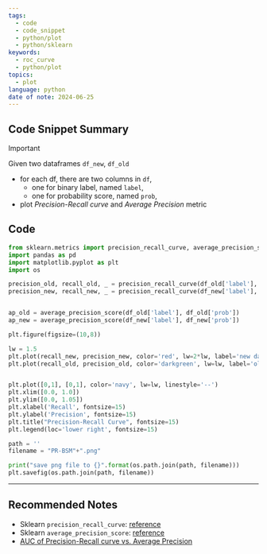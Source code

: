 ```yaml
---
tags:
  - code
  - code_snippet
  - python/plot
  - python/sklearn
keywords:
  - roc_curve
  - python/plot
topics:
  - plot
language: python
date of note: 2024-06-25
---
```


## Code Snippet Summary

>[!important]
>Given two dataframes `df_new`, `df_old`
>- for each df, there are two columns in `df`, 
>	- one for binary label, named `label`, 
>	- one for probability score, named `prob`,  
>- plot *Precision-Recall curve* and *Average Precision* metric

## Code

```python
from sklearn.metrics import precision_recall_curve, average_precision_score
import pandas as pd
import matplotlib.pyplot as plt
import os
```

```python
precision_old, recall_old, _ = precision_recall_curve(df_old['label'], df_old['prob'])
precision_new, recall_new, _ = precision_recall_curve(df_new['label'], df_new['prob'])


ap_old = average_precision_score(df_old['label'], df_old['prob'])
ap_new = average_precision_score(df_new['label'], df_new['prob'])

plt.figure(figsize=(10,8))

lw = 1.5
plt.plot(recall_new, precision_new, color='red', lw=2*lw, label='new data (area = %0.3f)' % ap_new)
plt.plot(recall_old, precision_old, color='darkgreen', lw=lw, label='old data (area = %0.3f)' % ap_old)


plt.plot([0,1], [0,1], color='navy', lw=lw, linestyle='--')
plt.xlim([0.0, 1.0])
plt.ylim([0.0, 1.05])
plt.xlabel('Recall', fontsize=15)
plt.ylabel('Precision', fontsize=15)
plt.title("Precision-Recall Curve", fontsize=15)
plt.legend(loc='lower right', fontsize=15)

path = ''
filename = "PR-BSM"+".png"

print("save png file to {}".format(os.path.join(path, filename)))
plt.savefig(os.path.join(path, filename))
```






-----------
##  Recommended Notes


- Sklearn `precision_recall_curve`: [reference](https://scikit-learn.org/stable/modules/generated/sklearn.metrics.precision_recall_curve.html)
- Sklearn `average_precision_score`: [reference](https://scikit-learn.org/stable/modules/generated/sklearn.metrics.average_precision_score.html)
- [AUC of Precision-Recall curve vs. Average Precision](https://stats.stackexchange.com/questions/157012/area-under-precision-recall-curve-auc-of-pr-curve-and-average-precision-ap)